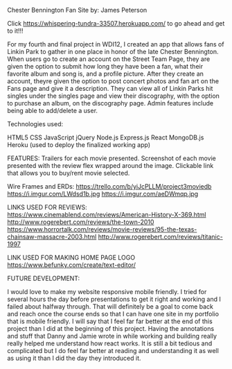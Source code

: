 Chester Bennington Fan Site by: James Peterson

Click https://whispering-tundra-33507.herokuapp.com/ to go ahead and get to it!!!

For my fourth and final project in WDI12, I created an app that allows fans of Linkin Park to gather in one place in honor of the late Chester Bennington. When users go to create an account on the Street Team Page, they are given the option to submit how long they have been a fan, what their favorite album and song is, and a profile picture. After they create an account, theyre given the option to post concert photos and fan art on the Fans page and give it a description. They can view all of Linkin Parks hit singles under the singles page and view their discography, with the option to purchase an album, on the discography page. Admin features include being able to add/delete a user.

Technologies used:

HTML5 CSS JavaScript jQuery Node.js Express.js React MongoDB.js Heroku (used to deploy the finalized working app)

FEATURES: Trailers for each movie presented. Screenshot of each movie presented with the review flex wrapped around the image. Clickable link that allows you to buy/rent movie selected.

Wire Frames and ERDs: https://trello.com/b/yiJcPLLM/project3moviedb https://i.imgur.com/LWdsd1b.jpg https://i.imgur.com/aeDWmqp.jpg

LINKS USED FOR REVIEWS: https://www.cinemablend.com/reviews/American-History-X-369.html http://www.rogerebert.com/reviews/the-town-2010 https://www.horrortalk.com/reviews/movie-reviews/95-the-texas-chainsaw-massacre-2003.html http://www.rogerebert.com/reviews/titanic-1997

LINK USED FOR MAKING HOME PAGE LOGO https://www.befunky.com/create/text-editor/

FUTURE DEVELOPMENT:

I would love to make my website responsive mobile friendly. I tried for several hours the day before presentations to get it right and working and I failed about halfway through. That will definitely be a goal to come back and reach once the course ends so that I can have one site in my portfolio that is mobile friendly. I will say that I feel far far better at the end of this project than I did at the beginning of this project. Having the annotations and stuff that Danny and Jamie wrote in while working and building really really helped me understand how react works. It is still a bit tedious and complicated but I do feel far better at reading and understanding it as well as using it than I did the day they introduced it.